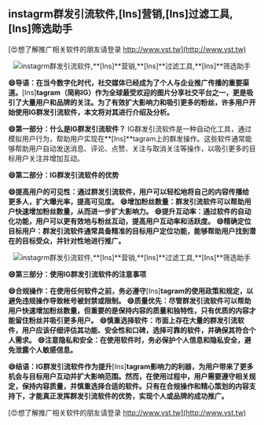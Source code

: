 ## **instagrm群发引流软件,**[Ins]**营销,**[Ins]**过滤工具,**[Ins]**筛选助手**

[😍想了解推广相关软件的朋友请登录 http://www.vst.tw](http://www.vst.tw)

 <center><img src="https://vst.tw/MP4/tuiguang/png/2.png" alt="instagrm群发引流软件,**[Ins]**营销,**[Ins]**过滤工具,**[Ins]**筛选助手"></center>

**😄导语：在当今数字化时代，社交媒体已经成为了个人与企业推广传播的重要渠道。**[Ins]**tagram（简称IG）作为全球最受欢迎的图片分享社交平台之一，更是吸引了大量用户和品牌的关注。为了有效扩大影响力和吸引更多的粉丝，许多用户开始使用IG群发引流软件，本文将对其进行介绍及分析。**

**😄第一部分：什么是IG群发引流软件？**
IG群发引流软件是一种自动化工具，通过模拟用户行为，帮助用户实现在**[Ins]**tagram上的群发操作。这些软件通常能够帮助用户自动发送消息、评论、点赞、关注与取消关注等操作，以吸引更多的目标用户关注并增加互动。

**😄第二部分：IG群发引流软件的优势**

**😄提高用户的可见性：通过群发引流软件，用户可以轻松地将自己的内容传播给更多人，扩大曝光率，提高可见度。**
**😄增加粉丝数量：群发引流软件可以帮助用户快速增加粉丝数量，从而进一步扩大影响力。**
**😄提升互动率：通过软件的自动化功能，用户可以更有效地与粉丝互动，提高用户互动率和活跃度。**
**😄精确定位目标用户：群发引流软件通常具备精准的目标用户定位功能，能够帮助用户找到潜在的目标受众，并针对性地进行推广。**

 <center><img src="https://vst.tw/MP4/tuiguang/png/6.png" alt="instagrm群发引流软件,**[Ins]**营销,**[Ins]**过滤工具,**[Ins]**筛选助手"></center>

**😄第三部分：使用IG群发引流软件的注意事项**

**😄合规操作：在使用任何软件之前，务必遵守**[Ins]**tagram的使用政策和规定，以避免违规操作导致帐号被封禁或限制。**
**😄质量优先：尽管群发引流软件可以帮助用户快速增加粉丝数量，但重要的是保持内容的质量和独特性，只有优质的内容才能留住粉丝并吸引更多用户。**
**😄慎重选择软件：市面上存在大量的群发引流软件，用户应该仔细评估其功能、安全性和口碑，选择可靠的软件，并确保其符合个人需求。**
**😄注意隐私和安全：在使用软件时，务必保护个人信息和隐私安全，避免泄露个人敏感信息。**

**😄结语：IG群发引流软件作为提升**[Ins]**tagram影响力的利器，为用户带来了更多机会与目标用户互动并扩大影响范围。然而，在使用过程中，用户需要遵守相关规定，保持内容质量，并慎重选择合适的软件。只有在合规操作和精心策划的内容支持下，才能真正发挥群发引流软件的优势，实现个人或品牌的成功推广。**

[😍想了解推广相关软件的朋友请登录 http://www.vst.tw](http://www.vst.tw)



